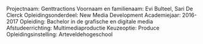 Projectnaam: Genttractions
Voornaam en familienaam: Evi Bulteel, Sari De Clerck
Opleidingsonderdeel: New Media Development
Academiejaar: 2016-2017
Opleiding: Bachelor in de grafische en digitale media
Afstudeerrichting: Multimediaproductie
Keuzeoptie: Produce
Opleidingsinstelling: Arteveldehogeschool